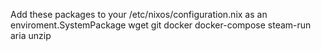 Add these packages to your /etc/nixos/configuration.nix as an enviroment.SystemPackage
wget
git
docker
docker-compose
steam-run
aria
unzip
